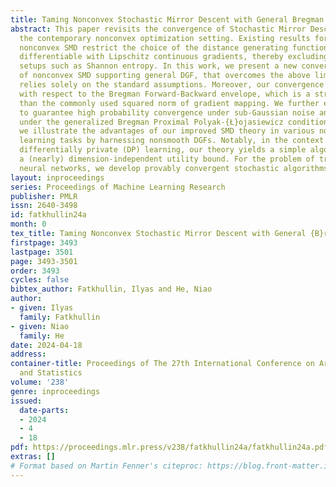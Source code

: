 ```yaml
---
title: Taming Nonconvex Stochastic Mirror Descent with General Bregman Divergence
abstract: This paper revisits the convergence of Stochastic Mirror Descent (SMD) in
  the contemporary nonconvex optimization setting. Existing results for batch-free
  nonconvex SMD restrict the choice of the distance generating function (DGF) to be
  differentiable with Lipschitz continuous gradients, thereby excluding important
  setups such as Shannon entropy. In this work, we present a new convergence analysis
  of nonconvex SMD supporting general DGF, that overcomes the above limitations and
  relies solely on the standard assumptions. Moreover, our convergence is established
  with respect to the Bregman Forward-Backward envelope, which is a stronger measure
  than the commonly used squared norm of gradient mapping. We further extend our results
  to guarantee high probability convergence under sub-Gaussian noise and global convergence
  under the generalized Bregman Proximal Polyak-{Ł}ojasiewicz condition. Additionally,
  we illustrate the advantages of our improved SMD theory in various nonconvex machine
  learning tasks by harnessing nonsmooth DGFs. Notably, in the context of nonconvex
  differentially private (DP) learning, our theory yields a simple algorithm with
  a (nearly) dimension-independent utility bound. For the problem of training linear
  neural networks, we develop provably convergent stochastic algorithms.
layout: inproceedings
series: Proceedings of Machine Learning Research
publisher: PMLR
issn: 2640-3498
id: fatkhullin24a
month: 0
tex_title: Taming Nonconvex Stochastic Mirror Descent with General {B}regman Divergence
firstpage: 3493
lastpage: 3501
page: 3493-3501
order: 3493
cycles: false
bibtex_author: Fatkhullin, Ilyas and He, Niao
author:
- given: Ilyas
  family: Fatkhullin
- given: Niao
  family: He
date: 2024-04-18
address:
container-title: Proceedings of The 27th International Conference on Artificial Intelligence
  and Statistics
volume: '238'
genre: inproceedings
issued:
  date-parts:
  - 2024
  - 4
  - 18
pdf: https://proceedings.mlr.press/v238/fatkhullin24a/fatkhullin24a.pdf
extras: []
# Format based on Martin Fenner's citeproc: https://blog.front-matter.io/posts/citeproc-yaml-for-bibliographies/
---
```

